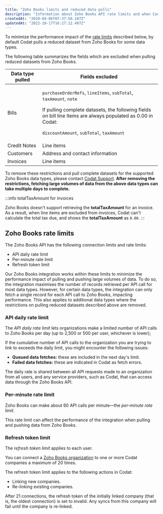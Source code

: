 ```yaml
---
title: "Zoho Books limits and reduced data pulls"
description: "Information about Zoho Books API rate limits and when Codat pulls reduced datasets."
createdAt: "2020-04-06T07:37:50.107Z"
updatedAt: "2022-10-17T16:27:12.407Z"
---
```


To minimize the performance impact of the [rate limits](zoho-book-limits#zoho-books-rate-limits) described below, by default Codat pulls a reduced dataset from Zoho Books for some data types.

The following table summarizes the fields which are excluded when pulling reduced datasets from Zoho Books.

| Data type pulled  | Fields excluded                 |
|-------------------|---------------------------------|
| Bills             | <p>`purchaseOrderRefs`, `lineItems`, `subTotal`, `taxAmount`, `note`</p> <p>If pulling complete datasets, the following fields on bill line items are always populated as 0.00 in Codat:</p><p>`discountAmount`, `subTotal`, `taxAmount`</p>|
| Credit Notes      | Line items                      |
| Customers         | Address and contact information |
| Invoices          | Line items                      |

To remove these restrictions and pull complete datasets for the supported Zoho Books data types, please contact [Codat Support](mailto:support@codat.io). **After removing the restrictions, fetching large volumes of data from the above data types can take multiple days to complete.**

:::info totalTaxAmount for invoices

Zoho Books doesn't support retrieving the **totalTaxAmount** for an invoice. As a result, when line items are excluded from invoices, Codat can't calculate the total tax due, and shows the **totalTaxAmount** as `0.00`.
:::

## Zoho Books rate limits

The Zoho Books API has the following connection limits and rate limits:

- API daily rate limit
- Per-minute rate limit
- Refresh token limit

Our Zoho Books integration works within these limits to minimize the performance impact of pulling and pushing large volumes of data. To do so, the integration maximises the number of records retrieved per API call for most data types. However, for certain data types, the integration can only fetch a single record for each API call to Zoho Books, impacting performance. This also applies to additional data types where the restrictions on pulling reduced datasets described above are removed.

### API daily rate limit

The _API daily rate limit_ lets organizations make a limited number of API calls to Zoho Books per day (up to 2,500 or 500 per user, whichever is lower);

If the cumulative number of API calls to the organization you are trying to link to exceeds the daily limit, you might encounter the following issues:

- **Queued data fetches:** these are included in the next day's limit.
- **Failed data fetches:** these are indicated in Codat as fetch errors.

The daily rate is shared between all API requests made to an organization from all users, and any service providers, such as Codat, that can access data through the Zoho Books API.

### Per-minute rate limit

Zoho Books can make about 60 API calls per minute—the _per-minute rate limit_.

This rate limit can affect the performance of the integration when pulling and pushing data from Zoho Books.

### Refresh token limit

The _refresh token limit_ applies to each user.

You can connect a [Zoho Books organization](https://www.zoho.com/uk/books/help/settings/organization-profile.html) to one or more Codat companies a maximum of 20 times.

The refresh token limit applies to the following actions in Codat:

- Linking new companies.
- Re-linking existing companies.

After 21 connections, the refresh token of the initially linked company (that is, the oldest connection) is set to invalid. Any syncs from this company will fail until the company is re-linked.
